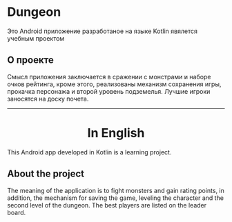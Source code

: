 # Dungeon

Это Android приложение разработаное на языке Kotlin явялется учебным проектом

## О проекте

Смысл приложения заключается в сражении с монстрами и наборе очков рейтинга, кроме этого, реализованы механизм сохранения игры, прокачка персонажа и
второй уровень подземелья. Лучшие игроки заносятся на доску почета. 


---

<h1 align="center">In English</h1>

This Android app developed in Kotlin is a learning project.

## About the project

The meaning of the application is to fight monsters and gain rating points, in addition, the mechanism for saving the game, leveling the character and
the second level of the dungeon. The best players are listed on the leader board.
